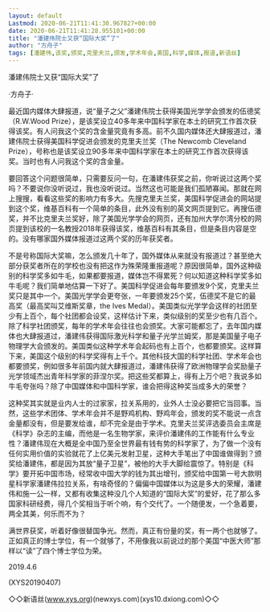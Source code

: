 ```yaml
---
layout: default
Lastmod: 2020-06-21T11:41:30.967827+00:00
date: 2020-06-21T11:41:28.955101+00:00
title: "潘建伟院士又获“国际大奖”了"
author: "方舟子"
tags: [潘建伟,该奖,颁奖,克里夫兰,颁发,学术年会,美国,科学,媒体,报道,新语丝]
---
```


潘建伟院士又获“国际大奖”了

·方舟子·

最近国内媒体大肆报道，说“量子之父”潘建伟院士获得美国光学学会颁发的伍德奖（R.W.Wood Prize），是该奖设立40多年来中国科学家在本土的研究工作首次获得该奖。有人问我这个奖的含金量究竟有多高。前不久国内媒体还大肆报道过，潘建伟院士获得美国科学促进会颁发的克里夫兰奖（The Newcomb Cleveland Prize），号称也是该奖设立90多年来中国科学家在本土的研究工作首次获得该奖。当时也有人问我这个奖的含金量。

要回答这个问题很简单，只需要反问一句，在潘建伟获奖之前，你听说过这两个奖吗？不要说你没听说过，我也没听说过。当然这也可能是我们孤陋寡闻。那就在网上搜搜，看看这些奖的影响力有多大。先搜克里夫兰奖，美国科学促进会的网站提到这个奖，维基百科有一个简单的条目，此外没有别的英文网页提到它。再搜伍德奖，并不比克里夫兰奖好，除了美国光学学会的网页，还有加州大学尔湾分校的网页提到该校的一名教授2018年获得该奖，维基百科有其条目，但是条目内容是空的。没有哪家国外媒体报道过这两个奖的历年获奖者。

不是号称国际大奖嘛，怎么颁发几十年了，国外媒体从来就没有报道过？甚至绝大部分获奖者所在的学校也没有把这作为殊荣隆重报道呢？原因很简单，国外这种级别的科学奖多如牛毛，如果都要报道，媒体岂不得累死？何以知道这种科学奖多如牛毛呢？我们简单地估算一下好了。美国科学促进会每年要颁发9个奖，克里夫兰奖只是其中一个。美国光学学会更夸张，一年要颁发25个奖，伍德奖不是它的最高奖（最高奖叫艾维斯奖章，the Ives Medal）。美国类似光学学会这样的社团至少有上百个，每个社团都会设奖，这样估计下来，类似级别的奖至少也有几百个。除了科学社团颁奖，每年的学术年会往往也会颁奖。大家可能都忘了，去年国内媒体也大肆报道过，潘建伟获得国际激光科学和量子光学兰姆奖，那是美国量子电子物理学大会颁发的。美国类似这种学术年会起码也有上百个，也都要颁奖。这样算下来，美国这个级别的科学奖得有上千个。其他科技大国的科学社团、学术年会也都要颁奖，例如很多年前国内就大肆报道过，潘建伟获得了欧洲物理学会奖励量子光学领域杰出青年科学家的菲涅尔奖。把这些奖都算上，得有上万个吧？我说多如牛毛夸张吗？除了中国媒体和中国科学家，谁会把得这种奖当成多大的荣誉？

这种奖其实就是业内人士的过家家，拉关系用的，业外人士没必要把它当回事。当然，这些学术团体、学术年会并不是野鸡机构、野鸡年会，颁发的奖不能说一点含金量都没有，但是要发给谁，却不完全是由于学术。克里夫兰奖评选委员会主席是《科学》杂志的主编，而他是一名生物学家，来评价潘建伟的工作能有什么专业性？潘建伟现在大概是全中国乃至全世界最有钱有势的科学家了，为了做一个没有任何实用价值的实验就花了上亿美元发射卫星，这种大手笔出了中国谁做得到？颁奖给潘建伟，都是因为其放“量子卫星”，被他的大手大脚给震惊了。特别是《科学》要开拓中国市场，经常收中国大学的钱为其出增刊，颁奖给中国第一号大款明星科学家潘建伟拉拉关系，有啥奇怪的？偏偏中国媒体以为这是多大的荣耀，潘建伟和施一公一样，又都有收集这种没几个人知道的“国际大奖”的爱好，花了那么多国家科研经费，得几个奖相当于听个响，有个交代了。一个随便发，一个急着要，两全其美，何乐而不为？

满世界获奖，听着好像很替国争光。然而，真正有份量的奖，有一两个也就够了。正如真正的博士学位，有一个就够了，不用像我以前说过的那个美国“中医大师”那样以“读”了四个博士学位为荣。

2019.4.6

(XYS20190407)

◇◇新语丝(www.xys.org)(newxys.com)(xys10.dxiong.com)◇◇

